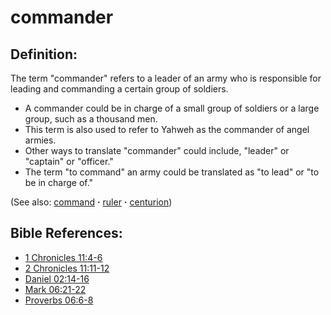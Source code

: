 # commander #

## Definition: ##

The term "commander" refers to a leader of an army who is responsible for leading and commanding a certain group of soldiers.

* A commander could be in charge of a small group of soldiers or a large group, such as a thousand men.
* This term is also used to refer to Yahweh as the commander of angel armies.
* Other ways to translate "commander" could include, "leader" or "captain" or "officer."
* The term "to command" an army could be translated as "to lead" or "to be in charge of."

(See also: [command](../other/command.md) **·** [ruler](../other/ruler.md) **·** [centurion](../other/centurion.md))

## Bible References: ##

* [1 Chronicles 11:4-6](https://door43.org/en/bible/notes/1ch/11/04)
* [2 Chronicles 11:11-12](https://door43.org/en/bible/notes/2ch/11/11)
* [Daniel 02:14-16](https://door43.org/en/bible/notes/dan/02/14)
* [Mark 06:21-22](https://door43.org/en/bible/notes/mrk/06/21)
* [Proverbs 06:6-8](https://door43.org/en/bible/notes/pro/06/06)

